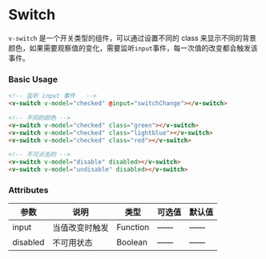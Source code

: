 # Switch

`v-switch` 是一个开关类型的组件，可以通过设置不同的 class 来显示不同的背景颜色，如果需要观察值的变化，需要监听`input`事件，每一次值的改变都会触发该事件。

### Basic Usage

```html
<!-- 监听 input 事件   -->
<v-switch v-model="checked" @input="switchChange"></v-switch>

<!-- 不同的颜色 -->
<v-switch v-model="checked" class="green"></v-switch>
<v-switch v-model="checked" class="lightblue"></v-switch>
<v-switch v-model="checked" class="red"></v-switch>

<!-- 不可点击的 -->
<v-switch v-model="disable" disabled></v-switch>
<v-switch v-model="undisable" disabled></v-switch>
```

### Attributes

|参数|说明|类型|可选值|默认值|
|----|----|----|----|----|
|input| 当值改变时触发 | Function | —— | —— |
|disabled| 不可用状态 | Boolean | —— | —— |

<v-phone hash="switch"></v-phone>
